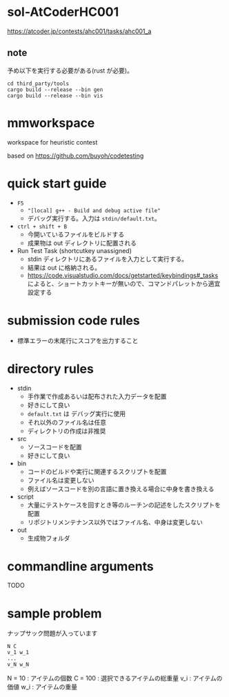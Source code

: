 # sol-AtCoderHC001

https://atcoder.jp/contests/ahc001/tasks/ahc001_a

## note

予め以下を実行する必要がある(rust が必要)。

```
cd third_party/tools
cargo build --release --bin gen
cargo build --release --bin vis
```

# mmworkspace

workspace for heuristic contest

based on https://github.com/buyoh/codetesting

# quick start guide

- `F5`
  - `"[local] g++ - Build and debug active file"`
  - デバッグ実行する。入力は `stdin/default.txt`。
- `ctrl + shift + B`
  - 今開いているファイルをビルドする
  - 成果物は out ディレクトリに配置される
- Run Test Task (shortcutkey unassigned)
  - stdin ディレクトリにあるファイルを入力として実行する。
  - 結果は out に格納される。
  - https://code.visualstudio.com/docs/getstarted/keybindings#_tasks によると、ショートカットキーが無いので、コマンドパレットから適宜設定する

# submission code rules

- 標準エラーの末尾行にスコアを出力すること

# directory rules

- stdin
  - 手作業で作成あるいは配布された入力データを配置
  - 好きにして良い
  - `default.txt` は デバッグ実行に使用
  - それ以外のファイル名は任意
  - ディレクトリの作成は非推奨
- src
  - ソースコードを配置
  - 好きにして良い
- bin
  - コードのビルドや実行に関連するスクリプトを配置
  - ファイル名は変更しない
  - 例えばソースコードを別の言語に置き換える場合に中身を書き換える
- script
  - 大量にテストケースを回すとき等のルーチンの記述をしたスクリプトを配置
  - リポジトリメンテナンス以外ではファイル名、中身は変更しない
- out
  - 生成物フォルダ

# commandline arguments

TODO

# sample problem

ナップサック問題が入っています

```
N C
v_1 w_1
...
v_N w_N
```

N = 10 : アイテムの個数
C = 100 : 選択できるアイテムの総重量
v_i : アイテムの価値
w_i : アイテムの重量
